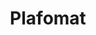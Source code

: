 ---
templateKey: project
title: Plafomat
start: 2017-12-01T00:00:00.000Z
end: 2018-03-01T23:00:00.000Z
role: back-end
thumbnail: /img/plafomat.png
description: >-
    Phase 1 included the setup of the B2B accelerator for Hybris without any product nor checkout possibilities. Blocks of functionality created by me: store finder, quotation, contact and small page components.
tags: [java, HTML, CSS, Hybris, Spring]
url: https://www.plafomat.be/
---